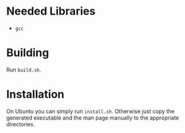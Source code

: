 # Needed Libraries

* `gcc`

# Building

Run `build.sh`.

# Installation

On Ubuntu you can simply run `install.sh`. Otherwise just copy the generated executable and the man page manually to the appropriate directories.
